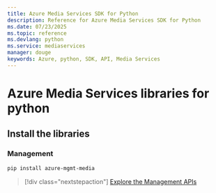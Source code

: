 ```yaml
---
title: Azure Media Services SDK for Python
description: Reference for Azure Media Services SDK for Python
ms.date: 07/23/2025
ms.topic: reference
ms.devlang: python
ms.service: mediaservices
manager: douge
keywords: Azure, python, SDK, API, Media Services
---
```

# Azure Media Services libraries for python

## Install the libraries


### Management

```bash
pip install azure-mgmt-media
```
> [!div class="nextstepaction"]
> [Explore the Management APIs](/python/api/overview/azure/mediaservices/management)